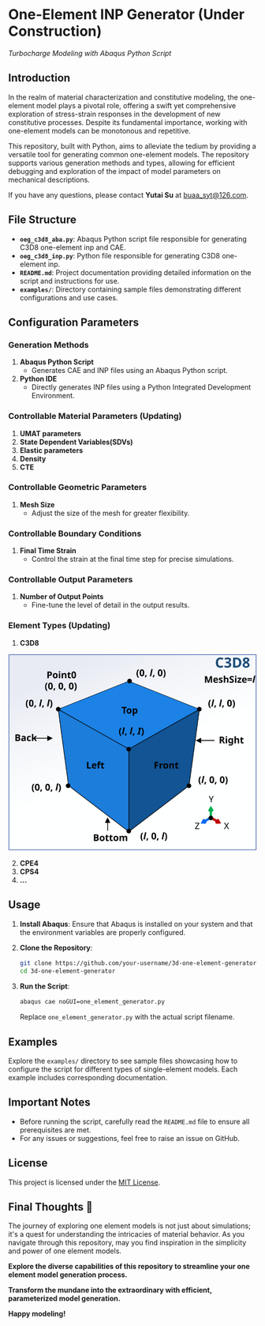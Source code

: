 # One-Element INP Generator (Under Construction)
*Turbocharge Modeling with Abaqus Python Script*

## Introduction

In the realm of material characterization and constitutive modeling, the one-element model plays a pivotal role, offering a swift yet comprehensive exploration of stress-strain responses in the development of new constitutive processes. Despite its fundamental importance, working with one-element models can be monotonous and repetitive.

This repository, built with Python, aims to alleviate the tedium by providing a versatile tool for generating common one-element models. The repository supports various generation methods and types, allowing for efficient debugging and exploration of the impact of model parameters on mechanical descriptions.

If you have any questions, please contact **Yutai Su** at [buaa_syt@126.com](mailto:buaa_syt@126.com).

## File Structure

- **`oeg_c3d8_aba.py`**: Abaqus Python script file responsible for generating C3D8 one-element inp and CAE.
- **`oeg_c3d8_inp.py`**: Python file responsible for generating C3D8 one-element inp.
- **`README.md`**: Project documentation providing detailed information on the script and instructions for use.
- **`examples/`**: Directory containing sample files demonstrating different configurations and use cases.

## Configuration Parameters

### Generation Methods
1. **Abaqus Python Script**
   - Generates CAE and INP files using an Abaqus Python script.
2. **Python IDE**
   - Directly generates INP files using a Python Integrated Development Environment.

### Controllable Material Parameters (Updating)
1. **UMAT parameters**
2. **State Dependent Variables(SDVs)**
3. **Elastic parameters**
4. **Density**
5. **CTE**

### Controllable Geometric Parameters
1. **Mesh Size**
   - Adjust the size of the mesh for greater flexibility.

### Controllable Boundary Conditions
1. **Final Time Strain**
   - Control the strain at the final time step for precise simulations.

### Controllable Output Parameters
1. **Number of Output Points**
   - Fine-tune the level of detail in the output results.

### Element Types (Updating)
1. **C3D8**

![c3d8](./pics/c3d8.svg)

2. **CPE4**
3. **CPS4**
4. **...**

## Usage

1. **Install Abaqus**: Ensure that Abaqus is installed on your system and that the environment variables are properly configured.

2. **Clone the Repository**:

    ```bash
    git clone https://github.com/your-username/3d-one-element-generator.git
    cd 3d-one-element-generator
    ```

3. **Run the Script**:

    ```bash
    abaqus cae noGUI=one_element_generator.py
    ```

    Replace `one_element_generator.py` with the actual script filename.

## Examples

Explore the `examples/` directory to see sample files showcasing how to configure the script for different types of single-element models. Each example includes corresponding documentation.

## Important Notes

- Before running the script, carefully read the `README.md` file to ensure all prerequisites are met.
- For any issues or suggestions, feel free to raise an issue on GitHub.

## License

This project is licensed under the [MIT License](LICENSE).

## Final Thoughts 🚀
  
The journey of exploring one element models is not just about simulations; it's a quest for understanding the intricacies of material behavior. As you navigate through this repository, may you find inspiration in the simplicity and power of one element models.

**Explore the diverse capabilities of this repository to streamline your one element model generation process.**

**Transform the mundane into the extraordinary with efficient, parameterized model generation.**

**Happy modeling!**
